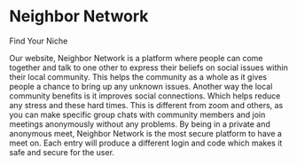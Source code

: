 # Neighbor Network
Find Your Niche

Our website, Neighbor Network is a platform where people can come together and talk to one other to express their beliefs on social issues within their local community. This helps the community as a whole as it gives people a chance to bring up any unknown issues. Another way the local community benefits is it improves social connections. Which helps reduce any stress and these hard times. This is different from zoom and others, as you can make specific group chats with community members and join meetings anonymously without any problems. By being in a private and anonymous meet, Neighbor Network is the most secure platform to have a meet on. Each entry will produce a different login and code which makes it safe and secure for the user.
